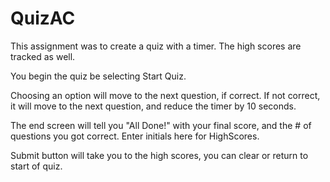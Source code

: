 # QuizAC

This assignment was to create a quiz with a timer. The high scores are tracked as well.

You begin the quiz be selecting Start Quiz.

Choosing an option will move to the next question, if correct. If not correct, it will move to the next question, and reduce the timer by 10 seconds.

The end screen will tell you "All Done!" with your final score, and the # of questions you got correct. Enter initials here for HighScores.

Submit button will take you to the high scores, you can clear or return to start of quiz.
